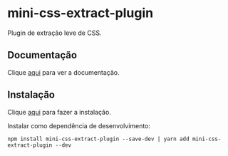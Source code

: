 # mini-css-extract-plugin

Plugin de extração leve de CSS.

## Documentação

Clique [aqui](https://github.com/webpack-contrib/mini-css-extract-plugin) para ver a documentação.

## Instalação

Clique [aqui](https://www.npmjs.com/package/mini-css-extract-plugin) para fazer a instalação.

Instalar como dependência de desenvolvimento:

```
npm install mini-css-extract-plugin --save-dev | yarn add mini-css-extract-plugin --dev
```